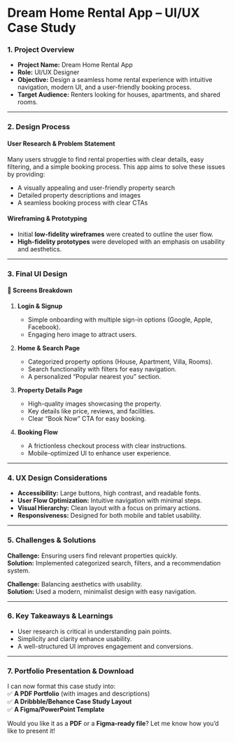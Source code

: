 # **Dream Home Rental App – UI/UX Case Study**  

### **1. Project Overview**  
- **Project Name:** Dream Home Rental App  
- **Role:** UI/UX Designer  
- **Objective:** Design a seamless home rental experience with intuitive navigation, modern UI, and a user-friendly booking process.  
- **Target Audience:** Renters looking for houses, apartments, and shared rooms.  

---

### **2. Design Process**  
#### **User Research & Problem Statement**  
Many users struggle to find rental properties with clear details, easy filtering, and a simple booking process. This app aims to solve these issues by providing:  
- A visually appealing and user-friendly property search  
- Detailed property descriptions and images  
- A seamless booking process with clear CTAs  

#### **Wireframing & Prototyping**  
- Initial **low-fidelity wireframes** were created to outline the user flow.  
- **High-fidelity prototypes** were developed with an emphasis on usability and aesthetics.  

---

### **3. Final UI Design**  
#### **📌 Screens Breakdown**  
1. **Login & Signup**  
   - Simple onboarding with multiple sign-in options (Google, Apple, Facebook).  
   - Engaging hero image to attract users.  

2. **Home & Search Page**  
   - Categorized property options (House, Apartment, Villa, Rooms).  
   - Search functionality with filters for easy navigation.  
   - A personalized “Popular nearest you” section.  

3. **Property Details Page**  
   - High-quality images showcasing the property.  
   - Key details like price, reviews, and facilities.  
   - Clear “Book Now” CTA for easy booking.  

4. **Booking Flow**  
   - A frictionless checkout process with clear instructions.  
   - Mobile-optimized UI to enhance user experience.  

---

### **4. UX Design Considerations**  
- **Accessibility:** Large buttons, high contrast, and readable fonts.  
- **User Flow Optimization:** Intuitive navigation with minimal steps.  
- **Visual Hierarchy:** Clean layout with a focus on primary actions.  
- **Responsiveness:** Designed for both mobile and tablet usability.  

---

### **5. Challenges & Solutions**  
**Challenge:** Ensuring users find relevant properties quickly.  
**Solution:** Implemented categorized search, filters, and a recommendation system.  

**Challenge:** Balancing aesthetics with usability.  
**Solution:** Used a modern, minimalist design with easy navigation.  

---

### **6. Key Takeaways & Learnings**  
- User research is critical in understanding pain points.  
- Simplicity and clarity enhance usability.  
- A well-structured UI improves engagement and conversions.  

---

### **7. Portfolio Presentation & Download**  
I can now format this case study into:  
✅ **A PDF Portfolio** (with images and descriptions)  
✅ **A Dribbble/Behance Case Study Layout**  
✅ **A Figma/PowerPoint Template**  

Would you like it as a **PDF** or a **Figma-ready file**? Let me know how you’d like to present it!
